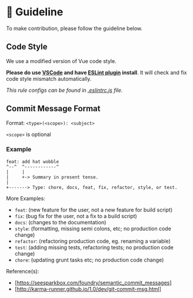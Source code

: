 # 📐 Guideline

To make contribution, please follow the guideline below.

## Code Style

We use a modified version of Vue code style.

**Please do use [VSCode] and have [ESLint plugin] install**.
It will check and fix code style mismatch automatically.

*This rule configs can be found in [.eslintrc.js][eslintrc] file.*

## Commit Message Format

Format: `<type>(<scope>): <subject>`

`<scope>` is optional

### Example

```
feat: add hat wobble
^--^  ^------------^
|     |
|     +-> Summary in present tense.
|
+-------> Type: chore, docs, feat, fix, refactor, style, or test.
```

More Examples:

- `feat`: (new feature for the user, not a new feature for build script)
- `fix`: (bug fix for the user, not a fix to a build script)
- `docs`: (changes to the documentation)
- `style`: (formatting, missing semi colons, etc; no production code change)
- `refactor`: (refactoring production code, eg. renaming a variable)
- `test`: (adding missing tests, refactoring tests; no production code change)
- `chore`: (updating grunt tasks etc; no production code change)

Reference(s):

- [https://seesparkbox.com/foundry/semantic_commit_messages]
- [http://karma-runner.github.io/1.0/dev/git-commit-msg.html]

[VSCode]: https://code.visualstudio.com/
[ESLint plugin]: https://marketplace.visualstudio.com/items?itemName=dbaeumer.vscode-eslint
[eslintrc]: https://github.com/antfu/splitoast/blob/master/.eslintrc.js